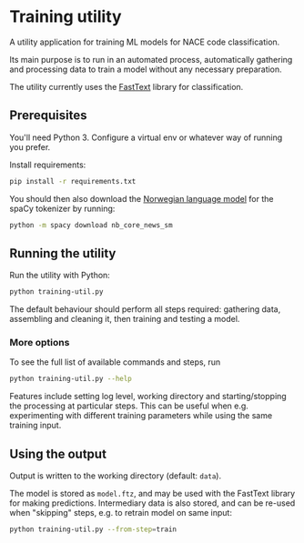 # Training utility

A utility application for training ML models for NACE code classification.

Its main purpose is to run in an automated process, automatically gathering and processing data to train a model
without any necessary preparation.

The utility currently uses the [FastText](https://fasttext.cc/) library for classification.

## Prerequisites

You'll need Python 3. Configure a virtual env or whatever way of running you prefer.

Install requirements:

```bash
pip install -r requirements.txt
```

You should then also download the [Norwegian language model](https://spacy.io/models/nb) 
for the spaCy tokenizer by running:

```bash
python -m spacy download nb_core_news_sm
```

## Running the utility

Run the utility with Python:

```bash
python training-util.py
```

The default behaviour should perform all steps required: gathering data, assembling and cleaning it, then training
and testing a model.

### More options

To see the full list of available commands and steps, run
```bash
python training-util.py --help
```

Features include setting log level, working directory and starting/stopping the processing at particular steps.
This can be useful when e.g. experimenting with different training parameters while using the same training input.

## Using the output

Output is written to the working directory (default: `data`).

The model is stored as `model.ftz`, and may be used with the FastText library for making predictions.
Intermediary data is also stored, and can be re-used when "skipping" steps, e.g. to retrain model on same input:

```bash
python training-util.py --from-step=train
```
